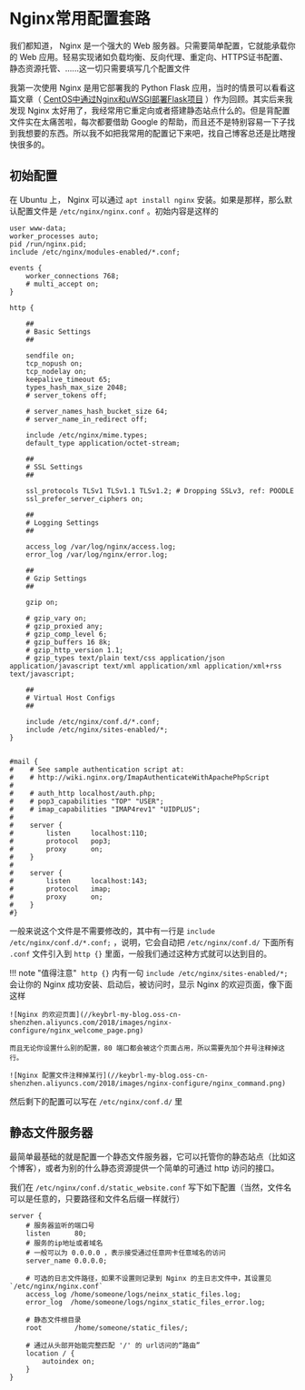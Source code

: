 # Nginx常用配置套路

我们都知道， Nginx 是一个强大的 Web 服务器。只需要简单配置，它就能承载你的 Web 应用。轻易实现诸如负载均衡、反向代理、重定向、HTTPS证书配置、静态资源托管、......这一切只需要填写几个配置文件

我第一次使用 Nginx 是用它部署我的 Python Flask 应用，当时的情景可以看看这篇文章（ [CentOS中通过Nginx和uWSGI部署Flask项目](2017-08-01-Nginx_uWSGI_Flask_in_CentOS.md) ）作为回顾。其实后来我发现 Nginx 太好用了，我经常用它重定向或者搭建静态站点什么的。但是背配置文件实在太痛苦啦，每次都要借助 Google 的帮助，而且还不是特别容易一下子找到我想要的东西。所以我不如把我常用的配置记下来吧，找自己博客总还是比瞎搜快很多的。

## 初始配置

在 Ubuntu 上， Nginx 可以通过 `apt install nginx` 安装。如果是那样，那么默认配置文件是 `/etc/nginx/nginx.conf` 。初始内容是这样的

```
user www-data;
worker_processes auto;
pid /run/nginx.pid;
include /etc/nginx/modules-enabled/*.conf;

events {
    worker_connections 768;
    # multi_accept on;
}

http {

    ##
    # Basic Settings
    ##

    sendfile on;
    tcp_nopush on;
    tcp_nodelay on;
    keepalive_timeout 65;
    types_hash_max_size 2048;
    # server_tokens off;

    # server_names_hash_bucket_size 64;
    # server_name_in_redirect off;

    include /etc/nginx/mime.types;
    default_type application/octet-stream;

    ##
    # SSL Settings
    ##

    ssl_protocols TLSv1 TLSv1.1 TLSv1.2; # Dropping SSLv3, ref: POODLE
    ssl_prefer_server_ciphers on;

    ##
    # Logging Settings
    ##

    access_log /var/log/nginx/access.log;
    error_log /var/log/nginx/error.log;

    ##
    # Gzip Settings
    ##

    gzip on;

    # gzip_vary on;
    # gzip_proxied any;
    # gzip_comp_level 6;
    # gzip_buffers 16 8k;
    # gzip_http_version 1.1;
    # gzip_types text/plain text/css application/json application/javascript text/xml application/xml application/xml+rss text/javascript;

    ##
    # Virtual Host Configs
    ##

    include /etc/nginx/conf.d/*.conf;
    include /etc/nginx/sites-enabled/*;
}


#mail {
#    # See sample authentication script at:
#    # http://wiki.nginx.org/ImapAuthenticateWithApachePhpScript
#
#    # auth_http localhost/auth.php;
#    # pop3_capabilities "TOP" "USER";
#    # imap_capabilities "IMAP4rev1" "UIDPLUS";
#
#    server {
#        listen     localhost:110;
#        protocol   pop3;
#        proxy      on;
#    }
#
#    server {
#        listen     localhost:143;
#        protocol   imap;
#        proxy      on;
#    }
#}

```

一般来说这个文件是不需要修改的，其中有一行是 `include /etc/nginx/conf.d/*.conf;` ，说明，它会自动把 `/etc/nginx/conf.d/` 下面所有 `.conf` 文件引入到 `http {}` 里面，一般我们通过这种方式就可以达到目的。

!!! note "值得注意"
​    `http {}` 内有一句 `include /etc/nginx/sites-enabled/*;` 会让你的 Nginx 成功安装、启动后，被访问时，显示 Nginx 的欢迎页面，像下面这样

    ![Nginx 的欢迎页面](//keybrl-my-blog.oss-cn-shenzhen.aliyuncs.com/2018/images/nginx-configure/nginx_welcome_page.png)
    
    而且无论你设置什么别的配置，80 端口都会被这个页面占用，所以需要先加个井号注释掉这行。
    
    ![Nginx 配置文件注释掉某行](//keybrl-my-blog.oss-cn-shenzhen.aliyuncs.com/2018/images/nginx-configure/nginx_command.png)

然后剩下的配置可以写在 `/etc/nginx/conf.d/` 里

## 静态文件服务器

最简单最基础的就是配置一个静态文件服务器，它可以托管你的静态站点（比如这个博客），或者为别的什么静态资源提供一个简单的可通过 http 访问的接口。

我们在 `/etc/nginx/conf.d/static_website.conf` 写下如下配置（当然，文件名可以是任意的，只要路径和文件名后缀一样就行）

```
server {
    # 服务器监听的端口号
    listen      80;
    # 服务的ip地址或者域名
    # 一般可以为 0.0.0.0 ，表示接受通过任意网卡任意域名的访问
    server_name 0.0.0.0;

    # 可选的日志文件路径，如果不设置则记录到 Nginx 的主日志文件中，其设置见 `/etc/nginx/nginx.conf`
    access_log /home/someone/logs/neinx_static_files.log;
    error_log  /home/someone/logs/nginx_static_files_error.log;

    # 静态文件根目录
    root        /home/someone/static_files/;
    
    # 通过从头部开始能完整匹配 '/' 的 url访问的“路由”
    location / {
        autoindex on;
    }
}
```
